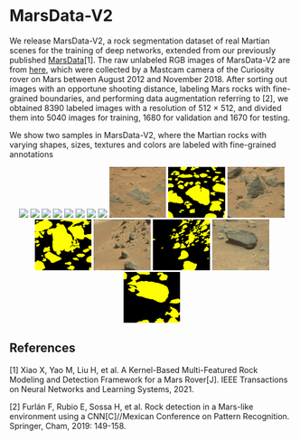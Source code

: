 # MarsData-V2
We release MarsData-V2, a rock segmentation dataset of real Martian scenes for the training of deep networks, extended from our previously published [MarsData](https://github.com/CVIR-Lab/MarsData)[1]. The raw unlabeled RGB images of MarsData-V2 are from [here](https://dominikschmidt.xyz/mars32k/), which were collected by a Mastcam camera of the Curiosity rover on Mars between August 2012 and November 2018. After sorting out images with an opportune shooting distance, labeling Mars rocks with fine-grained boundaries, and performing data augmentation referring to [2], we obtained 8390 labeled images with a resolution of 512 × 512, and divided them into 5040 images for training, 1680 for validation and 1670 for testing. 

We show two samples in MarsData-V2, where the Martian rocks with varying shapes, sizes, textures and colors are labeled with fine-grained annotations

<div align=center>
  <img src=https://user-images.githubusercontent.com/20831138/156727546-c2019bb6-5167-47e8-b431-c4f9cda7a2f3.jpg width="20%" />
  <img src=https://user-images.githubusercontent.com/20831138/156726734-0d1a9f63-0ec5-401c-9433-04877ab82416.png width="20%" />
  <img src=https://user-images.githubusercontent.com/20831138/156730443-6622b3bc-5f37-4352-9be6-724fbd291514.jpg width="20%" />
  <img src=https://user-images.githubusercontent.com/20831138/156730587-4f7dd0a5-269a-4cee-8881-ae81ad4ddd5d.png width="20%" />
  <img src=https://user-images.githubusercontent.com/73680591/156786345-0469cf84-a4a7-40e4-9400-c728a1cfb093.jpg width="20%" />
  <img src=https://user-images.githubusercontent.com/73680591/156786442-24184580-7077-4ff2-81f6-faff1c57b099.png width="20%" />
  <img src=https://user-images.githubusercontent.com/73680591/156786542-1885a7ab-9824-4fb7-8ed9-60190ca8912d.jpg width="20%" />
  <img src=https://user-images.githubusercontent.com/73680591/156786597-279a1d5e-f3ba-40e1-98cc-eadf6fc4b6ac.png width="20%" />
<img src=https://github.com/CVIR-Lab/MarsData/blob/MarsData-V2/samples/img_332.png width="20%">
<img src="https://github.com/CVIR-Lab/MarsData/blob/MarsData-V2/samples/mask_332.png" width="20%">
<img src="https://github.com/CVIR-Lab/MarsData/blob/MarsData-V2/samples/img_336.png" width="20%">
<img src="https://github.com/CVIR-Lab/MarsData/blob/MarsData-V2/samples/mask_336.png" width="20%">
<img src="https://github.com/CVIR-Lab/MarsData/blob/MarsData-V2/samples/img_538.png" width="20%">
<img src="https://github.com/CVIR-Lab/MarsData/blob/MarsData-V2/samples/mask_538.png" width="20%">
<img src="https://github.com/CVIR-Lab/MarsData/blob/MarsData-V2/samples/img_1101.png" width="20%">
<img src="https://github.com/CVIR-Lab/MarsData/blob/MarsData-V2/samples/mask_1101.png" width="20%">
</div>


## References
[1] Xiao X, Yao M, Liu H, et al. A Kernel-Based Multi-Featured Rock Modeling and Detection Framework for a Mars Rover[J]. IEEE Transactions on Neural Networks and Learning Systems, 2021.

[2] Furlán F, Rubio E, Sossa H, et al. Rock detection in a Mars-like environment using a CNN[C]//Mexican Conference on Pattern Recognition. Springer, Cham, 2019: 149-158.
